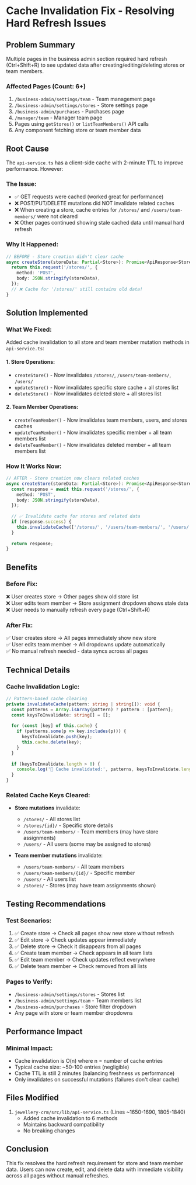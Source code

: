 # Cache Invalidation Fix - Resolving Hard Refresh Issues

## Problem Summary

Multiple pages in the business admin section required hard refresh (Ctrl+Shift+R) to see updated data after creating/editing/deleting stores or team members.

### Affected Pages (Count: 6+)
1. `/business-admin/settings/team` - Team management page
2. `/business-admin/settings/stores` - Store settings page  
3. `/business-admin/purchases` - Purchases page
4. `/manager/team` - Manager team page
5. Pages using `getStores()` or `listTeamMembers()` API calls
6. Any component fetching store or team member data

## Root Cause

The `api-service.ts` has a client-side cache with 2-minute TTL to improve performance. However:

### The Issue:
- ✅ GET requests were cached (worked great for performance)
- ❌ POST/PUT/DELETE mutations did NOT invalidate related caches
- ❌ When creating a store, cache entries for `/stores/` and `/users/team-members/` were not cleared
- ❌ Other pages continued showing stale cached data until manual hard refresh

### Why It Happened:
```typescript
// BEFORE - Store creation didn't clear cache
async createStore(storeData: Partial<Store>): Promise<ApiResponse<Store>> {
  return this.request('/stores/', {
    method: 'POST',
    body: JSON.stringify(storeData),
  });
  // ❌ Cache for '/stores/' still contains old data!
}
```

## Solution Implemented

### What We Fixed:
Added cache invalidation to all store and team member mutation methods in `api-service.ts`:

#### 1. Store Operations:
- `createStore()` - Now invalidates `/stores/`, `/users/team-members/`, `/users/`
- `updateStore()` - Now invalidates specific store cache + all stores list
- `deleteStore()` - Now invalidates deleted store + all stores list

#### 2. Team Member Operations:
- `createTeamMember()` - Now invalidates team members, users, and stores caches
- `updateTeamMember()` - Now invalidates specific member + all team members list
- `deleteTeamMember()` - Now invalidates deleted member + all team members list

### How It Works Now:
```typescript
// AFTER - Store creation now clears related caches
async createStore(storeData: Partial<Store>): Promise<ApiResponse<Store>> {
  const response = await this.request('/stores/', {
    method: 'POST',
    body: JSON.stringify(storeData),
  });
  
  // ✅ Invalidate cache for stores and related data
  if (response.success) {
    this.invalidateCache(['/stores/', '/users/team-members/', '/users/']);
  }
  
  return response;
}
```

## Benefits

### Before Fix:
❌ User creates store → Other pages show old store list  
❌ User edits team member → Store assignment dropdown shows stale data  
❌ User needs to manually refresh every page (Ctrl+Shift+R)

### After Fix:
✅ User creates store → All pages immediately show new store  
✅ User edits team member → All dropdowns update automatically  
✅ No manual refresh needed - data syncs across all pages  

## Technical Details

### Cache Invalidation Logic:
```typescript
// Pattern-based cache clearing
private invalidateCache(pattern: string | string[]): void {
  const patterns = Array.isArray(pattern) ? pattern : [pattern];
  const keysToInvalidate: string[] = [];
  
  for (const [key] of this.cache) {
    if (patterns.some(p => key.includes(p))) {
      keysToInvalidate.push(key);
      this.cache.delete(key);
    }
  }
  
  if (keysToInvalidate.length > 0) {
    console.log('🔄 Cache invalidated:', patterns, keysToInvalidate.length, 'keys');
  }
}
```

### Related Cache Keys Cleared:
- **Store mutations** invalidate:
  - `/stores/` - All stores list
  - `/stores/{id}/` - Specific store details
  - `/users/team-members/` - Team members (may have store assignments)
  - `/users/` - All users (some may be assigned to stores)

- **Team member mutations** invalidate:
  - `/users/team-members/` - All team members
  - `/users/team-members/{id}/` - Specific member
  - `/users/` - All users list
  - `/stores/` - Stores (may have team assignments shown)

## Testing Recommendations

### Test Scenarios:
1. ✅ Create store → Check all pages show new store without refresh
2. ✅ Edit store → Check updates appear immediately
3. ✅ Delete store → Check it disappears from all pages
4. ✅ Create team member → Check appears in all team lists
5. ✅ Edit team member → Check updates reflect everywhere
6. ✅ Delete team member → Check removed from all lists

### Pages to Verify:
- `/business-admin/settings/stores` - Stores list
- `/business-admin/settings/team` - Team members list
- `/business-admin/purchases` - Store filter dropdown
- Any page with store or team member dropdowns

## Performance Impact

### Minimal Impact:
- Cache invalidation is O(n) where n = number of cache entries
- Typical cache size: ~50-100 entries (negligible)
- Cache TTL is still 2 minutes (balancing freshness vs performance)
- Only invalidates on successful mutations (failures don't clear cache)

## Files Modified

1. `jewellery-crm/src/lib/api-service.ts` (Lines ~1650-1690, 1805-1840)
   - Added cache invalidation to 6 methods
   - Maintains backward compatibility
   - No breaking changes

## Conclusion

This fix resolves the hard refresh requirement for store and team member data. Users can now create, edit, and delete data with immediate visibility across all pages without manual refreshes.
